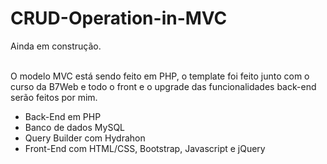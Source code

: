 # CRUD-Operation-in-MVC

<p>Ainda em construção. 
<br/>
<br/>

O modelo MVC está sendo feito em PHP, o template foi feito junto com o curso da B7Web e todo o front e o upgrade das funcionalidades back-end serão feitos por mim.
<br/>
</p>
<ul>
  <li>Back-End em PHP</li>
  <li>Banco de dados MySQL</li>
  <li>Query Builder com Hydrahon</li>
  <li>Front-End com HTML/CSS, Bootstrap, Javascript e jQuery</li>
</ul>
